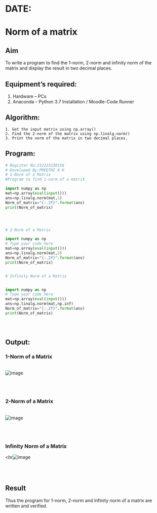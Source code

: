 # DATE:
# Norm of a matrix
## Aim
To write a program to find the 1-norm, 2-norm and infinity norm of the matrix and display the result in two decimal places.
## Equipment’s required:
1.	Hardware – PCs
2.	Anaconda – Python 3.7 Installation / Moodle-Code Runner
## Algorithm:
	1. Get the input matrix using np.array()   
    2. Find the 2-norm of the matrix using np.linalg.norm()
	3. Print the norm of the matrix in two decimal places.
## Program:
```Python
# Register No:212223230156
# Developed By:PREETHI A K
# 1-Norm of a Matrix
#Program to find 1-norm of a matriX

import numpy as np
mat=np.array(eval(input()))
ans=np.linalg.norm(mat,1)
Norm_of_matrix="{:.2f}".format(ans)
print(Norm_of_matrix)




# 2-Norm of a Matrix

import numpy as np
# Type your code here
mat=np.array(eval(input()))
ans=np.linalg.norm(mat,2)
Norm_of_matrix="{:.2f}".format(ans)
print(Norm_of_matrix)


# Infinity Norm of a Matrix


import numpy as np
# Type your code here
mat=np.array(eval(input()))
ans=np.linalg.norm(mat,np.inf)
Norm_of_matrix="{:.2f}".format(ans)
print(Norm_of_matrix)





```
## Output:
### 1-Norm of a Matrix
<br>![image](https://github.com/user-attachments/assets/987d24e0-5940-4866-8782-6a50faf6271f)

<br>
<br>

### 2-Norm of a Matrix
<br>![image](https://github.com/user-attachments/assets/c999d8f9-e511-4b80-a5ca-d2ae792bd00f)

<br>
<br>

### Infinity Norm of a Matrix
<br![image](https://github.com/user-attachments/assets/9c1948d5-6b2a-4f04-bd62-8cb3b594c129)

<br>
<br>

## Result
Thus the program for 1-norm, 2-norm and Infinity norm of a matrix are written and verified.
